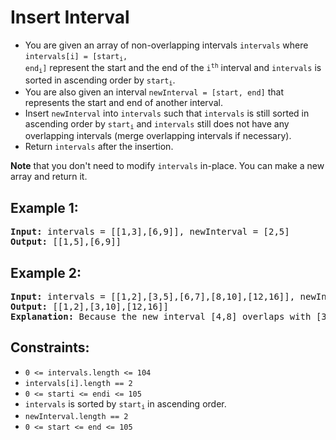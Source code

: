 # Insert Interval

- You are given an array of non-overlapping intervals `intervals` where <code>intervals[i] = [start<sub>i</sub>, end<sub>i</sub>]</code> represent the start and the end of the <code>i<sup>th</sup></code> interval and `intervals` is sorted in ascending order by <code>start<sub>i</sub></code>. 
- You are also given an interval `newInterval = [start, end]` that represents the start and end of another interval.
- Insert `newInterval` into `intervals` such that `intervals` is still sorted in ascending order by <code>start<sub>i</sub></code> and `intervals` still does not have any overlapping intervals (merge overlapping intervals if necessary).
- Return `intervals` after the insertion.

**Note** that you don't need to modify `intervals` in-place. You can make a new array and return it.

## Example 1:
<pre>
<b>Input:</b> intervals = [[1,3],[6,9]], newInterval = [2,5]
<b>Output:</b> [[1,5],[6,9]]
</pre>

## Example 2:
<pre>
<b>Input:</b> intervals = [[1,2],[3,5],[6,7],[8,10],[12,16]], newInterval = [4,8]
<b>Output:</b> [[1,2],[3,10],[12,16]]
<b>Explanation:</b> Because the new interval [4,8] overlaps with [3,5],[6,7],[8,10].
</pre>

## Constraints:

- `0 <= intervals.length <= 104`
- `intervals[i].length == 2`
- `0 <= starti <= endi <= 105`
- `intervals` is sorted by <code>start<sub>i</sub></code> in ascending order.
- `newInterval.length == 2`
- `0 <= start <= end <= 105`

